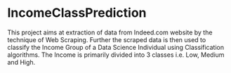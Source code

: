 # IncomeClassPrediction
This project aims at extraction of data from Indeed.com website by the technique of Web Scraping. Further the scraped data is then used to classify the Income Group of a Data Science Individual using Classification algorithms. The Income is primarily divided into 3 classes i.e. Low, Medium and High.
